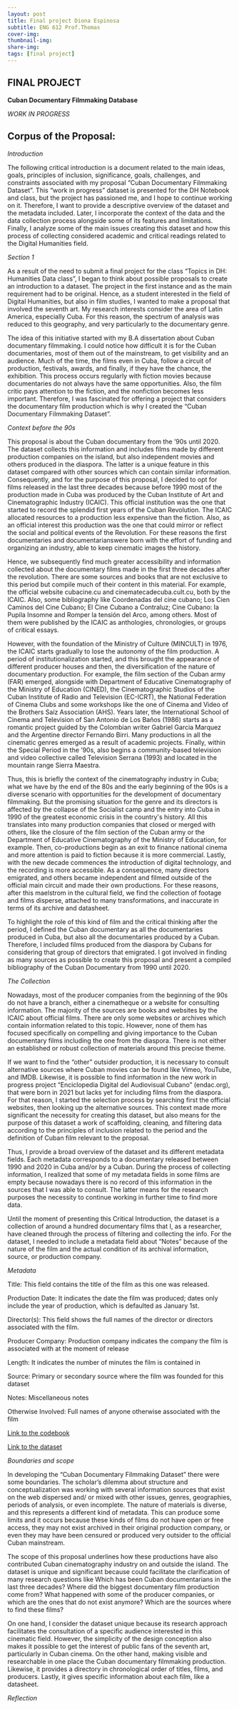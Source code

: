 ```yaml
---
layout: post
title: Final project Diona Espinosa
subtitle: ENG 612 Prof.Thomas
cover-img:
thumbnail-img: 
share-img: 
tags: [final project]
---
```


## FINAL PROJECT

**Cuban Documentary Filmmaking Database**

*WORK IN PROGRESS*


## Corpus of the Proposal:

*Introduction*

The following critical introduction is a document related to the main ideas, goals, principles of inclusion, significance, goals, challenges, and constraints associated with my proposal “Cuban Documentary Filmmaking Dataset”. This “work in progress” dataset is presented for the DH Notebook and class, but the project has passioned me, and I hope to continue working on it. Therefore, I want to provide a descriptive overview of the dataset and the metadata included. Later, I incorporate the context of the data and the data collection process alongside some of its features and limitations. Finally, I analyze some of the main issues creating this dataset and how this process of collecting considered academic and critical readings related to the Digital Humanities field. 

*Section 1*

As a result of the need to submit a final project for the class “Topics in DH: Humanities Data class”, I began to think about possible proposals to create an introduction to a dataset. The project in the first instance and as the main requirement had to be original. Hence, as a student interested in the field of Digital Humanities, but also in film studies, I wanted to make a proposal that involved the seventh art. My research interests consider the area of Latin America, especially Cuba. For this reason, the spectrum of analysis was reduced to this geography, and very particularly to the documentary genre.

The idea of this initiative started with my B.A dissertation about Cuban documentary filmmaking. I could notice how difficult it is for the Cuban documentaries, most of them out of the mainstream, to get visibility and an audience. Much of the time, the films even in Cuba, follow a circuit of production, festivals, awards, and finally, if they have the chance, the exhibition. This process occurs regularly with fiction movies because documentaries do not always have the same opportunities. Also, the film critic pays attention to the fiction, and the nonfiction becomes less important. Therefore, I was fascinated for offering a project that considers the documentary film production which is why I created the “Cuban Documentary Filmmaking Dataset”. 

*Context before the 90s*

This proposal is about the Cuban documentary from the ’90s until 2020. The dataset collects this information and includes films made by different production companies on the island, but also independent movies and others produced in the diaspora. The latter is a unique feature in this dataset compared with other sources which can contain similar information. Consequently, and for the purpose of this proposal, I decided to opt for films released in the last three decades because before 1990 most of the production made in Cuba was produced by the Cuban Institute of Art and Cinematographic Industry (ICAIC). This official institution was the one that started to record the splendid first years of the Cuban Revolution. The ICAIC allocated resources to a production less expensive than the fiction. Also, as an official interest this production was the one that could mirror or reflect the social and political events of the Revolution. For these reasons the first documentaries and documentarianswere born with the effort of funding and organizing an industry, able to keep cinematic images the history. 

Hence, we subsequently find much greater accessibility and information collected about the documentary films made in the first three decades after the revolution. There are some sources and books that are not exclusive to this period but compile much of their content in this material. For example, the official website cubacine.cu and cinematecadecuba.cult.cu, both by the ICAIC. Also, some bibliography like Coordenadas del cine cubano; Los Cien Caminos del Cine Cubano; El Cine Cubano a Contraluz; Cine Cubano: la Pupila Insomne and Romper la tensión del Arco, among others. Most of them were published by the ICAIC as anthologies, chronologies, or groups of critical essays.    

However, with the foundation of the Ministry of Culture (MINCULT) in 1976, the ICAIC starts gradually to lose the autonomy of the film production. A period of institutionalization started, and this brought the appearance of different producer houses and then, the diversification of the nature of documentary production. For example, the film section of the Cuban army (FAR) emerged, alongside with Department of Educative Cinematography of the Ministry of Education (CINED), the Cinematographic Studios of the Cuban Institute of Radio and Television (EC-ICRT), the National Federation of Cinema Clubs and some workshops like the one of Cinema and Video of the Brothers Saíz Association (AHS). Years later, the International School of Cinema and Television of San Antonio de Los Baños (1986) starts as a romantic project guided by the Colombian writer Gabriel Garcia Marquez and the Argentine director Fernando Birri. Many productions in all the cinematic genres emerged as a result of academic projects. Finally, within the Special Period in the ’90s, also begins a community-based television and video collective called Television Serrana (1993) and located in the mountain range Sierra Maestra.  

Thus, this is briefly the context of the cinematography industry in Cuba; what we have by the end of the 80s and the early beginning of the 90s is a diverse scenario with opportunities for the development of documentary filmmaking. But the promising situation for the genre and its directors is affected by the collapse of the Socialist camp and the entry into Cuba in 1990 of the greatest economic crisis in the country's history. All this translates into many production companies that closed or merged with others, like the closure of the film section of the Cuban army or the Department of Educative Cinematography of the Ministry of Education, for example. Then, co-productions begin as an exit to finance national cinema and more attention is paid to fiction because it is more commercial. Lastly, with the new decade commences the introduction of digital technology, and the recording is more accessible. As a consequence, many directors emigrated, and others became independent and filmed outside of the official main circuit and made their own productions. For these reasons, after this maelstrom in the cultural field, we find the collection of footage and films disperse, attached to many transformations, and inaccurate in terms of its archive and datasheet. 

To highlight the role of this kind of film and the critical thinking after the period, I defined the Cuban documentary as all the documentaries produced in Cuba, but also all the documentaries produced by a Cuban. Therefore, I included films produced from the diaspora by Cubans for considering that group of directors that emigrated. I got involved in finding as many sources as possible to create this proposal and present a compiled bibliography of the Cuban Documentary from 1990 until 2020.

*The Collection*

Nowadays, most of the producer companies from the beginning of the 90s do not have a branch, either a cinematheque or a website for consulting information. The majority of the sources are books and websites by the ICAIC about official films. There are only some websites or archives which contain information related to this topic. However, none of them has focused specifically on compelling and giving importance to the Cuban documentary films including the one from the diaspora. There is not either an established or robust collection of materials around this precise theme. 

If we want to find the “other” outsider production, it is necessary to consult alternative sources where Cuban movies can be found like Vimeo, YouTube, and IMDB. Likewise, it is possible to find information in the new work in progress project “Enciclopedia Digital del Audiovisual Cubano” (endac.org), that were born in 2021 but lacks yet for including films from the diaspora. For that reason, I started the selection process by searching first the official websites, then looking up the alternative sources. This context made more significant the necessity for creating this dataset, but also means for the purpose of this dataset a work of scaffolding, cleaning, and filtering data according to the principles of inclusion related to the period and the definition of Cuban film relevant to the proposal.

Thus, I provide a broad overview of the dataset and its different metadata fields. Each metadata corresponds to a documentary released between 1990 and 2020 in Cuba and/or by a Cuban. During the process of collecting information, I realized that some of my metadata fields in some films are empty because nowadays there is no record of this information in the sources that I was able to consult. The latter means for the research purposes the necessity to continue working in further time to find more data. 

Until the moment of presenting this Critical Introduction, the dataset is a collection of around a hundred documentary films that I, as a researcher, have cleaned through the process of filtering and collecting the info. For the dataset, I needed to include a metadata field about “Notes” because of the nature of the film and the actual condition of its archival information, source, or production company. 

*Metadata*

Title: This field contains the title of the film as this one was released. 

Production Date: It indicates the date the film was produced; dates only include the year of production, which is defaulted as January 1st. 

Director(s): This field shows the full names of the director or directors associated with the film. 

Producer Company: Production company indicates the company the film is associated with at the moment of release

Length: It indicates the number of minutes the film is contained in

Source: Primary or secondary source where the film was founded for this dataset

Notes: Miscellaneous notes

Otherwise Involved: Full names of anyone otherwise associated with the film

[Link to the codebook](https://docs.google.com/spreadsheets/d/1LemMS5aQZcen9qQjkA31Mffw9kRDegzlgHdLCHq7NsE/edit?usp=sharing)

[Link to the dataset](https://docs.google.com/spreadsheets/d/17u9MILBlmGgJy59k6newXsOummzWoQ5mgAoEjZdljio/edit#gid=0)

*Boundaries and scope*

In developing the “Cuban Documentary Filmmaking Dataset” there were some boundaries. The scholar’s dilemma about structure and conceptualization was working with several information sources that exist on the web dispersed and/ or mixed with other issues, genres, geographies, periods of analysis, or even incomplete. The nature of materials is diverse, and this represents a different kind of metadata. This can produce some limits and it occurs because these kinds of films do not have open or free access, they may not exist archived in their original production company, or even they may have been censured or produced very outsider to the official Cuban mainstream.  

The scope of this proposal underlines how these productions have also contributed Cuban cinematography industry on and outside the island. The dataset is unique and significant because could facilitate the clarification of many research questions like Which has been Cuban documentarians in the last three decades? Where did the biggest documentary film production come from? What happened with some of the producer companies, or which are the ones that do not exist anymore? Which are the sources where to find these films? 

On one hand, I consider the dataset unique because its research approach facilitates the consultation of a specific audience interested in this cinematic field. However, the simplicity of the design conception also makes it possible to get the interest of public fans of the seventh art, particularly in Cuban cinema. On the other hand, making visible and researchable in one place the Cuban documentary filmmaking production. Likewise, it provides a directory in chronological order of titles, films, and producers. Lastly, it gives specific information about each film, like a datasheet.

*Reflection* 
